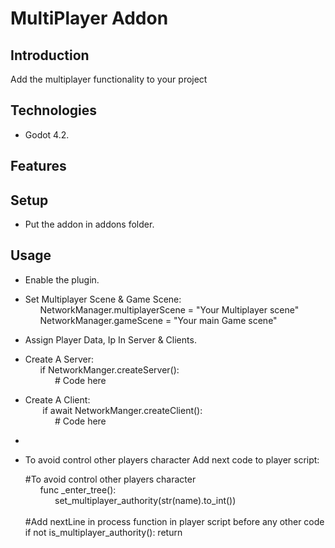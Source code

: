 # MultiPlayer Addon

## Introduction
Add the multiplayer functionality to your project
	

## Technologies

- Godot 4.2.

## Features

	
	

## Setup

- Put the addon in addons folder.

## Usage

- Enable the plugin.
- Set Multiplayer Scene &  Game Scene: <br>
   &nbsp;&nbsp;&nbsp;&nbsp;&nbsp;&nbsp;NetworkManager.multiplayerScene = "Your Multiplayer scene"
   &nbsp;&nbsp;&nbsp;&nbsp;&nbsp;&nbsp;NetworkManager.gameScene = "Your main Game scene"
- Assign Player Data, Ip In Server & Clients.
- Create A Server: <br>
		&nbsp;&nbsp;&nbsp;&nbsp;&nbsp;&nbsp;if NetworkManger.createServer(): <br>
		&nbsp;&nbsp;&nbsp;&nbsp;&nbsp;&nbsp;&nbsp;&nbsp;&nbsp;&nbsp;&nbsp;&nbsp;# Code here
- Create A Client: <br>
	&nbsp;&nbsp;&nbsp;&nbsp;&nbsp;&nbsp; if await NetworkManger.createClient():<br>
	&nbsp;&nbsp;&nbsp;&nbsp;&nbsp;&nbsp;&nbsp;&nbsp;&nbsp;&nbsp;&nbsp;&nbsp;# Code here
-
- To avoid control other players character Add next code to player script:<br>

	#To avoid control other players character <br>
	&nbsp;&nbsp;&nbsp;&nbsp;&nbsp;&nbsp;func _enter_tree():<br>
   &nbsp;&nbsp;&nbsp;&nbsp;&nbsp;&nbsp;&nbsp;&nbsp;&nbsp;&nbsp;&nbsp;&nbsp;set_multiplayer_authority(str(name).to_int())<br><br>
	#Add nextLine in process function in player script before any other code <br> 
   	if not is_multiplayer_authority(): return
